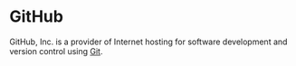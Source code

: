 # GitHub

GitHub, Inc. is a provider of Internet hosting for software development and version control using [Git](/wiki/Git).